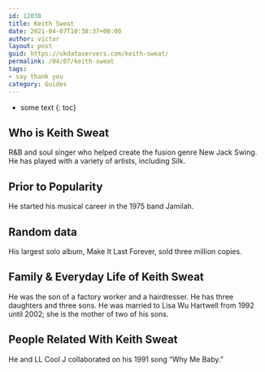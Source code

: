 ```yaml
---
id: 12038
title: Keith Sweat
date: 2021-04-07T10:38:37+00:00
author: victor
layout: post
guid: https://ukdataservers.com/keith-sweat/
permalink: /04/07/keith-sweat
tags:
- say thank you
category: Guides
---
```


* some text
{: toc}


## Who is Keith Sweat



R&B and soul singer who helped create the fusion genre New Jack Swing. He has played with a variety of artists, including Silk.

                
                
                
## Prior to Popularity



He started his musical career in the 1975 band Jamilah.

                
                
                
## Random data



His largest solo album, Make It Last Forever, sold three million copies.

                
                
                
## Family & Everyday Life of Keith Sweat



He was the son of a factory worker and a hairdresser. He has three daughters and three sons. He was married to Lisa Wu Hartwell from 1992 until 2002; she is the mother of two of his sons.

                
                
                
## People Related With Keith Sweat



He and LL Cool J collaborated on his 1991 song &#8220;Why Me Baby.&#8221;

                
              
            
          
          
          